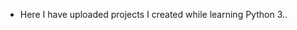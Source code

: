 - Here I have uploaded projects I created while learning Python 3..

<!---
Neel7780/Neel7780 is a ✨ special ✨ repository because its `README.md` (this file) appears on your GitHub profile.
You can click the Preview link to take a look at your changes.
--->
